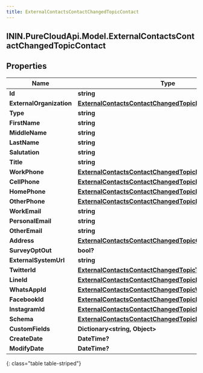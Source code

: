 ```yaml
---
title: ExternalContactsContactChangedTopicContact
---
```

## ININ.PureCloudApi.Model.ExternalContactsContactChangedTopicContact

## Properties

|Name | Type | Description | Notes|
|------------ | ------------- | ------------- | -------------|
| **Id** | **string** |  | [optional] |
| **ExternalOrganization** | [**ExternalContactsContactChangedTopicExternalOrganization**](ExternalContactsContactChangedTopicExternalOrganization.html) |  | [optional] |
| **Type** | **string** |  | [optional] |
| **FirstName** | **string** |  | [optional] |
| **MiddleName** | **string** |  | [optional] |
| **LastName** | **string** |  | [optional] |
| **Salutation** | **string** |  | [optional] |
| **Title** | **string** |  | [optional] |
| **WorkPhone** | [**ExternalContactsContactChangedTopicPhoneNumber**](ExternalContactsContactChangedTopicPhoneNumber.html) |  | [optional] |
| **CellPhone** | [**ExternalContactsContactChangedTopicPhoneNumber**](ExternalContactsContactChangedTopicPhoneNumber.html) |  | [optional] |
| **HomePhone** | [**ExternalContactsContactChangedTopicPhoneNumber**](ExternalContactsContactChangedTopicPhoneNumber.html) |  | [optional] |
| **OtherPhone** | [**ExternalContactsContactChangedTopicPhoneNumber**](ExternalContactsContactChangedTopicPhoneNumber.html) |  | [optional] |
| **WorkEmail** | **string** |  | [optional] |
| **PersonalEmail** | **string** |  | [optional] |
| **OtherEmail** | **string** |  | [optional] |
| **Address** | [**ExternalContactsContactChangedTopicContactAddress**](ExternalContactsContactChangedTopicContactAddress.html) |  | [optional] |
| **SurveyOptOut** | **bool?** |  | [optional] |
| **ExternalSystemUrl** | **string** |  | [optional] |
| **TwitterId** | [**ExternalContactsContactChangedTopicTwitterId**](ExternalContactsContactChangedTopicTwitterId.html) |  | [optional] |
| **LineId** | [**ExternalContactsContactChangedTopicLineId**](ExternalContactsContactChangedTopicLineId.html) |  | [optional] |
| **WhatsAppId** | [**ExternalContactsContactChangedTopicWhatsAppId**](ExternalContactsContactChangedTopicWhatsAppId.html) |  | [optional] |
| **FacebookId** | [**ExternalContactsContactChangedTopicFacebookId**](ExternalContactsContactChangedTopicFacebookId.html) |  | [optional] |
| **InstagramId** | [**ExternalContactsContactChangedTopicInstagramId**](ExternalContactsContactChangedTopicInstagramId.html) |  | [optional] |
| **Schema** | [**ExternalContactsContactChangedTopicDataSchema**](ExternalContactsContactChangedTopicDataSchema.html) |  | [optional] |
| **CustomFields** | **Dictionary&lt;string, Object&gt;** |  | [optional] |
| **CreateDate** | **DateTime?** |  | [optional] |
| **ModifyDate** | **DateTime?** |  | [optional] |
{: class="table table-striped"}


